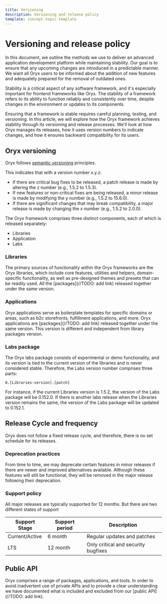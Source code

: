 ```yaml
---
title: Versioning
description: Versioning and release policy
template: concept-topic-template
---
```


# Versioning and release policy

In this document, we outline the methods we use to deliver an advanced application development platform while maintaining stability. Our goal is to ensure that any upcoming changes are introduced in a predictable manner. We want all Oryx users to be informed about the addition of new features and adequately prepared for the removal of outdated ones.

Stability is a critical aspect of any software framework, and it's especially important for frontend frameworks like Oryx. The stability of a framework refers to its ability to function reliably and consistently over time, despite changes in the environment or updates to its components. 

Ensuring that a framework is stable requires careful planning, testing, and versioning. In this article, we will explore how the Oryx framework achieves stability through its versioning and release processes. We'll look at how Oryx manages its releases, how it uses version numbers to indicate changes, and how it ensures backward compatibility for its users. 

## Oryx versioning

Oryx follows [semantic versioning](https://semver.org/) principles. 

This indicates that with a version number x.y.z:
- If there are critical bug fixes to be released, a patch release is made by altering the z number (e.g., 1.5.2 to 1.5.3).
- If new features or non-critical fixes are being released, a minor release is made by modifying the y number (e.g., 1.5.2 to 15.6.0).
- If there are significant changes that may break compatibility, a major release is made by changing the x number (e.g., 1.5.2 to 2.0.0).

The Oryx framework comprises three distinct components, each of which is released separately:
- Libraries
- Application
- Labs

### Libraries

The primary sources of functionality within the Oryx frameworks are the Oryx libraries, which include core features, utilities and helpers, domain-specific functionality, as well as pre-designed themes and presets that can be readily used. 
All the [packages](//TODO: add link) released together under the same version. 

### Applications


Oryx applications serve as boilerplate templates for specific domains or areas, such as b2c storefronts, fulfillment applications, and more.
Oryx applications are [packages](//TODO: add link) released together under the same version. 
This version is different and independent from library packages version.

### Labs package

The Oryx labs package consists of experimental or demo functionality, and its version is tied to the current version of the libraries and is never considered stable. Therefore, the Labs version number comprises three parts:

```
0.[Libraries-version].[patch]
```

For instance, if the current Libraries version is 1.5.2, the version of the Labs package will be 0.152.0. If there is another labs release when the Libraries version remains the same, the version of the Labs package will be updated to 0.152.1.

## Release Cycle and frequency

Oryx does not follow a fixed release cycle, and therefore, there is no set schedule for its releases.

### Deprecation practices

From time to time, we may deprecate certain features in minor releases if there are newer and improved alternatives available. Although these features will still be functional, they will be removed in the major release following their deprecation.

### Support policy

All major releases are typically supported for 12 months. But there are two different states of support

| Support Stage | Support period | Description |
|---|---|---|
| Current/Active |  6 month | Regular updates and patches |
| LTS | 12 month | Only critical and security bugfixes | 

## Public API

Oryx comprises a range of packages, applications, and tools. In order to avoid inadvertent use of private APIs and to provide a clear understanding we have documented what is included and excluded from our [public API](//TODO: add link).